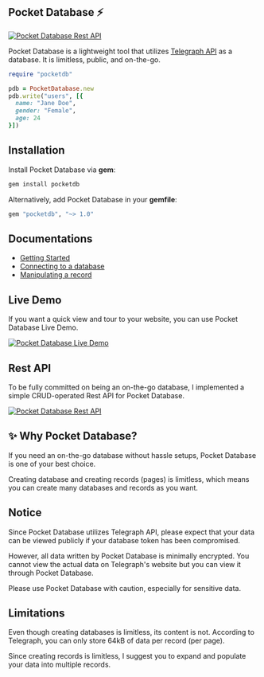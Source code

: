 ## Pocket Database ⚡

<!-- TODO: Upload to rubygems -->
[![Pocket Database Rest API](https://badgers.space/badge/PocketDB/on%20Rubygems?icon=feather-package&color=c41e3a&scale=1.2&corner_radius=3)](https://rubygems.org/gems/pocketdb)

Pocket Database is a lightweight tool that utilizes [Telegraph API](https://telegra.ph) as a database. It is limitless, public, and on-the-go.

```ruby
require "pocketdb"

pdb = PocketDatabase.new
pdb.write("users", [{
  name: "Jane Doe",
  gender: "Female",
  age: 24
}])
```

## Installation
Install Pocket Database via **gem**:
```bash
gem install pocketdb
```

Alternatively, add Pocket Database in your **gemfile**:
```ruby
gem "pocketdb", "~> 1.0"
```

## Documentations
- [Getting Started](docs/README.md)
- [Connecting to a database](docs/DATABASE.md)
- [Manipulating a record](docs/RECORD.md)

## Live Demo

If you want a quick view and tour to your website, you can use Pocket Database Live Demo.

[![Pocket Database Live Demo](https://badgers.space/badge/PocketDB/Live%20Demo?icon=feather-database&color=53a584&scale=1.2&corner_radius=3)](https://trulyursdelv.github.io/pocketdb/)

## Rest API

To be fully committed on being an on-the-go database, I implemented a simple CRUD-operated Rest API for Pocket Database.

<!-- TODO: Fix the Rest API and add it here. -->
[![Pocket Database Rest API](https://badgers.space/badge/PocketDB/Rest%20API?icon=feather-activity&color=e97451&scale=1.2&corner_radius=3)](about:blank)

## :sparkles: Why Pocket Database?
If you need an on-the-go database without hassle setups, Pocket Database is one of your best choice.

Creating database and creating records (pages) is limitless, which means you can create many databases and records as you want.

## Notice
Since Pocket Database utilizes Telegraph API, please expect that your data can be viewed publicly if your database token has been compromised.

However, all data written by Pocket Database is minimally encrypted. You cannot view the actual data on Telegraph's website but you can view it through Pocket Database.

Please use Pocket Database with caution, especially for sensitive data.

## Limitations

Even though creating databases is limitless, its content is not. According to Telegraph, you can only store 64kB of data per record (per page).

Since creating records is limitless, I suggest you to expand and populate your data into multiple records.
